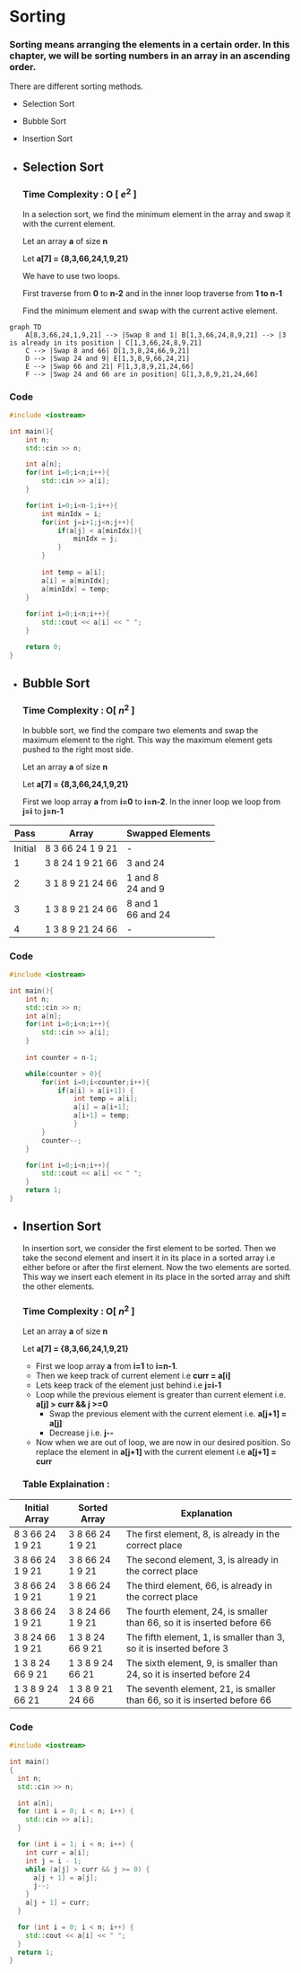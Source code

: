 
# Sorting
### Sorting means arranging the elements in a certain order. In this chapter, we will be sorting numbers in an array in an ascending order.

There are different sorting methods.
- Selection Sort
- Bubble Sort
- Insertion Sort

- ## Selection Sort

	### Time Complexity : O [ $e^{2}$ ]

	In a selection sort, we find the minimum element in the array and swap it with the current element.
	
	Let an array **a** of size **n**
	
	Let **a[7] = {8,3,66,24,1,9,21}**

	We have to use two loops.
	
	First traverse from **0** to **n-2** and in the inner loop traverse from **1 to n-1**
	
	Find the minimum element and swap with the current active element.

```mermaid
graph TD
    A[8,3,66,24,1,9,21] --> |Swap 8 and 1| B[1,3,66,24,8,9,21] --> |3 is already in its position | C[1,3,66,24,8,9,21]
    C --> |Swap 8 and 66| D[1,3,8,24,66,9,21]
    D --> |Swap 24 and 9| E[1,3,8,9,66,24,21]
    E --> |Swap 66 and 21| F[1,3,8,9,21,24,66]
    F --> |Swap 24 and 66 are in position| G[1,3,8,9,21,24,66]
```

### Code
```cpp
#include <iostream>

int main(){
    int n;
    std::cin >> n;

    int a[n];
    for(int i=0;i<n;i++){
        std::cin >> a[i];
    }

    for(int i=0;i<n-1;i++){
        int minIdx = i;
        for(int j=i+1;j<n;j++){
            if(a[j] < a[minIdx]){
                minIdx = j;
            }
        }
        
        int temp = a[i];
        a[i] = a[minIdx];
        a[minIdx] = temp;
    }
    
    for(int i=0;i<n;i++){
        std::cout << a[i] << " ";
    }

    return 0;
}

```

- ## Bubble Sort

	### Time Complexity : O[ $n^{2}$ ]

	In bubble sort, we find the compare two elements and swap the maximum element to the right. This way the maximum element gets pushed to the right most side.

	Let an array **a** of size **n**
	
	Let **a[7] = {8,3,66,24,1,9,21}**

	First we loop array **a** from **i=0** to **i=n-2**. In the inner loop we loop from **j=i** to **j=n-1**

| Pass | Array | Swapped Elements |
| --- | --- | --- |
| Initial | 8 3 66 24 1 9 21 | - |
| 1 | 3 8 24 1 9 21 66 | 3 and 24 |
| 2 | 3 1 8 9 21 24 66 | 1 and 8<br>24 and 9 |
| 3 | 1 3 8 9 21 24 66 | 8 and 1<br>66 and 24 |
| 4 | 1 3 8 9 21 24 66 | - |

### Code

```cpp
#include <iostream>

int main(){
	int n;
	std::cin >> n;
	int a[n];
	for(int i=0;i<n;i++){
		std::cin >> a[i];
	}
	
	int counter = n-1;

	while(counter > 0){
		for(int i=0;i<counter;i++){
			if(a[i] > a[i+1]) {
				int temp = a[i];
				a[i] = a[i+1];
				a[i+1] = temp;
				}
		}
		counter--;
	}

	for(int i=0;i<n;i++){
		std::cout << a[i] << " ";
	}
	return 1;
}
```

-	## Insertion Sort
	In insertion sort, we consider the first element to be sorted. Then we take the second element and insert it in its place in a sorted array i.e either before or after the first element. Now the two elements are sorted. This way we insert each element in its place in the sorted array and shift the other elements.
	### Time Complexity : O[ $n^{2}$ ]

	Let an array **a** of size **n**
	
	Let **a[7] = {8,3,66,24,1,9,21}**

	- First we loop array **a** from **i=1** to **i=n-1**.
	- Then we keep track of current element i.e **curr = a[i]**
	- Lets keep track of the element just behind i.e **j=i-1**
	- Loop while the previous element is greater than current element i.e. **a[j] > curr && j >=0**
	  - Swap the previous element with the current element i.e. **a[j+1] = a[j]**
	  - Decrease j i.e. **j--**
	- Now when we are out of loop, we are now in our desired position. So replace the element in  **a[j+1]** with the current element i.e **a[j+1] = curr**

	### Table Explaination :

| **Initial Array** | **Sorted Array** | **Explanation** |
| --- | --- | --- |
| 8 3 66 24 1 9 21 | 3 8 66 24 1 9 21 | The first element, 8, is already in the correct place |
| 3 8 66 24 1 9 21 | 3 8 66 24 1 9 21 | The second element, 3, is already in the correct place |
| 3 8 66 24 1 9 21 | 3 8 66 24 1 9 21 | The third element, 66, is already in the correct place |
| 3 8 66 24 1 9 21 | 3 8 24 66 1 9 21 | The fourth element, 24, is smaller than 66, so it is inserted before 66 |
| 3 8 24 66 1 9 21 | 1 3 8 24 66 9 21 | The fifth element, 1, is smaller than 3, so it is inserted before 3 |
| 1 3 8 24 66 9 21 | 1 3 8 9 24 66 21 | The sixth element, 9, is smaller than 24, so it is inserted before 24 |
| 1 3 8 9 24 66 21 | 1 3 8 9 21 24 66 | The seventh element, 21, is smaller than 66, so it is inserted before 66 |

### Code

```cpp
#include <iostream>

int main()
{
  int n;
  std::cin >> n;

  int a[n];
  for (int i = 0; i < n; i++) {
    std::cin >> a[i];
  }

  for (int i = 1; i < n; i++) {
    int curr = a[i];
    int j = i - 1;
    while (a[j] > curr && j >= 0) {
      a[j + 1] = a[j];
      j--;
    }
    a[j + 1] = curr;
  }

  for (int i = 0; i < n; i++) {
    std::cout << a[i] << " ";
  }
  return 1;
}
```
